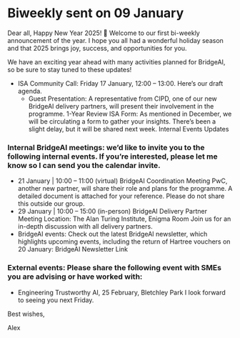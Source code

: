 # Biweekly sent on 09 January 

Dear all, 
Happy New Year 2025! 🎉 
Welcome to our first bi-weekly announcement of the year. I hope you all had a wonderful holiday season and that 2025 brings joy, success, and opportunities for you. 

We have an exciting year ahead with many activities planned for BridgeAI, so be sure to stay tuned to these updates! 

* ISA Community Call: Friday 17 January, 12:00 – 13:00. Here’s our draft agenda.  
  * Guest Presentation: A representative from CIPD, one of our new BridgeAI delivery partners, will present their involvement in the programme. 
1-Year Review ISA Form: As mentioned in December, we will be circulating a form to gather your insights. There’s been a slight delay, but it will be shared next week. 
Internal Events Updates 

### Internal BridgeAI meetings: we’d like to invite you to the following internal events. If you’re interested, please let me know so I can send you the calendar invite. 
* 21 January | 10:00 – 11:00 (virtual) BridgeAI Coordination Meeting PwC, another new partner, will share their role and plans for the programme. A detailed document is attached for your reference. Please do not share this outside our group. 
* 29 January | 10:00 – 15:00 (in-person) BridgeAI Delivery Partner Meeting Location: The Alan Turing Institute, Enigma Room 
Join us for an in-depth discussion with all delivery partners. 
* BridgeAI events: Check out the latest BridgeAI newsletter, which highlights upcoming events, including the return of Hartree vouchers on 20 January: BridgeAI Newsletter Link 

### External events: Please share the following event with SMEs you are advising or have worked with: 

* Engineering Trustworthy AI, 25 February, Bletchley Park 
I look forward to seeing you next Friday.  

Best wishes, 

Alex 
